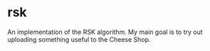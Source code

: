 # rsk
An implementation of the RSK algorithm. My main goal is to try out uploading something useful to the Cheese Shop.
